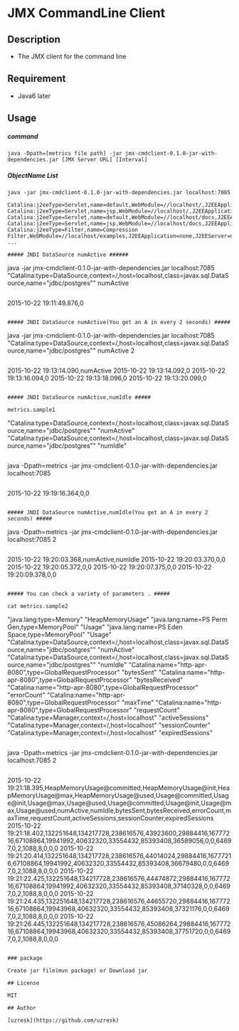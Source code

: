 # JMX CommandLine Client

## Description

* The JMX client for the command line

## Requirement

* Java6 later

## Usage

##### command #####

```
java -Dpath=[metrics file path] -jar jmx-cmdclient-0.1.0-jar-with-dependencies.jar [JMX Server URL] [Interval]
```

##### ObjectName List #####

```
java -jar jmx-cmdclient-0.1.0-jar-with-dependencies.jar localhost:7085
```

```
Catalina:j2eeType=Servlet,name=default,WebModule=//localhost/,J2EEApplication=none,J2EEServer=none
Catalina:j2eeType=Servlet,name=jsp,WebModule=//localhost/,J2EEApplication=none,J2EEServer=none
Catalina:j2eeType=Servlet,name=default,WebModule=//localhost/docs,J2EEApplication=none,J2EEServer=none
Catalina:j2eeType=Servlet,name=jsp,WebModule=//localhost/docs,J2EEApplication=none,J2EEServer=none
Catalina:j2eeType=Filter,name=Compression Filter,WebModule=//localhost/examples,J2EEApplication=none,J2EEServer=none
...

##### JNDI DataSource numActive ######

```
java -jar jmx-cmdclient-0.1.0-jar-with-dependencies.jar localhost:7085 "Catalina:type=DataSource,context=/,host=localhost,class=javax.sql.DataSource,name=\"jdbc/postgres\"" numActive
```

```
2015-10-22 19:11:49.876,0
```

##### JNDI DataSource numActive(You get an A in every 2 seconds) #####

```
java -jar jmx-cmdclient-0.1.0-jar-with-dependencies.jar localhost:7085 "Catalina:type=DataSource,context=/,host=localhost,class=javax.sql.DataSource,name=\"jdbc/postgres\"" numActive 2
```

```
2015-10-22 19:13:14.090,numActive
2015-10-22 19:13:14.092,0
2015-10-22 19:13:16.094,0
2015-10-22 19:13:18.096,0
2015-10-22 19:13:20.099,0
```

##### JNDI DataSource numActive,numIdle #####

metrics.sample1
``` 
"Catalina:type=DataSource,context=/,host=localhost,class=javax.sql.DataSource,name="jdbc/postgres"" "numActive"
"Catalina:type=DataSource,context=/,host=localhost,class=javax.sql.DataSource,name="jdbc/postgres"" "numIdle"
```

```
java -Dpath=metrics -jar jmx-cmdclient-0.1.0-jar-with-dependencies.jar localhost:7085
```

```
2015-10-22 19:19:16.364,0,0
```

##### JNDI DataSource numActive,numIdle(You get an A in every 2 seconds) #####

```
java -Dpath=metrics -jar jmx-cmdclient-0.1.0-jar-with-dependencies.jar localhost:7085 2
```

```
2015-10-22 19:20:03.368,numActive,numIdle
2015-10-22 19:20:03.370,0,0
2015-10-22 19:20:05.372,0,0
2015-10-22 19:20:07.375,0,0
2015-10-22 19:20:09.378,0,0
```

##### You can check a variety of parameters . #####

cat metrics.sample2

```
"java.lang:type=Memory" "HeapMemoryUsage"
"java.lang:name=PS Perm Gen,type=MemoryPool" "Usage"
"java.lang:name=PS Eden Space,type=MemoryPool" "Usage"
"Catalina:type=DataSource,context=/,host=localhost,class=javax.sql.DataSource,name="jdbc/postgres"" "numActive"
"Catalina:type=DataSource,context=/,host=localhost,class=javax.sql.DataSource,name="jdbc/postgres"" "numIdle"
"Catalina:name="http-apr-8080",type=GlobalRequestProcessor" "bytesSent"
"Catalina:name="http-apr-8080",type=GlobalRequestProcessor" "bytesReceived"
"Catalina:name="http-apr-8080",type=GlobalRequestProcessor" "errorCount"
"Catalina:name="http-apr-8080",type=GlobalRequestProcessor" "maxTime"
"Catalina:name="http-apr-8080",type=GlobalRequestProcessor" "requestCount"
"Catalina:type=Manager,context=/,host=localhost" "activeSessions"
"Catalina:type=Manager,context=/,host=localhost" "sessionCounter"
"Catalina:type=Manager,context=/,host=localhost" "expiredSessions"
```

```
java -Dpath=metrics -jar jmx-cmdclient-0.1.0-jar-with-dependencies.jar localhost:7085 2
```

```
2015-10-22 19:21:18.395,HeapMemoryUsage@committed,HeapMemoryUsage@init,HeapMemoryUsage@max,HeapMemoryUsage@used,Usage@committed,Usage@init,Usage@max,Usage@used,Usage@committed,Usage@init,Usage@max,Usage@used,numActive,numIdle,bytesSent,bytesReceived,errorCount,maxTime,requestCount,activeSessions,sessionCounter,expiredSessions
2015-10-22 19:21:18.402,132251648,134217728,238616576,43923600,29884416,16777216,67108864,19941992,40632320,33554432,85393408,36589056,0,0,64697,0,2,1088,8,0,0,0
2015-10-22 19:21:20.414,132251648,134217728,238616576,44014024,29884416,16777216,67108864,19941992,40632320,33554432,85393408,36679480,0,0,64697,0,2,1088,8,0,0,0
2015-10-22 19:21:22.425,132251648,134217728,238616576,44474872,29884416,16777216,67108864,19941992,40632320,33554432,85393408,37140328,0,0,64697,0,2,1088,8,0,0,0
2015-10-22 19:21:24.435,132251648,134217728,238616576,44655720,29884416,16777216,67108864,19943968,40632320,33554432,85393408,37321176,0,0,64697,0,2,1088,8,0,0,0
2015-10-22 19:21:26.445,132251648,134217728,238616576,45086264,29884416,16777216,67108864,19943968,40632320,33554432,85393408,37751720,0,0,64697,0,2,1088,8,0,0,0
```

### package

Create jar file(mvn package) or Download jar

## License

MIT

## Author

[uzresk](https://github.com/uzresk)

